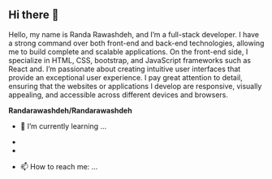 ## Hi there 👋
Hello, my name is Randa Rawashdeh, and I’m a full-stack developer. I have a strong command over both front-end and back-end technologies, allowing me to build complete and scalable applications.
On the front-end side, I specialize in HTML, CSS, bootstrap, and JavaScript frameworks such as React and. I’m passionate about creating intuitive user interfaces that provide an exceptional user experience. I pay great attention to detail, ensuring that the websites or applications I develop are responsive, visually appealing, and accessible across different devices and browsers.

**Randarawashdeh/Randarawashdeh** 




- 🌱 I’m currently learning ...
- 
-

- 📫 How to reach me: ...


